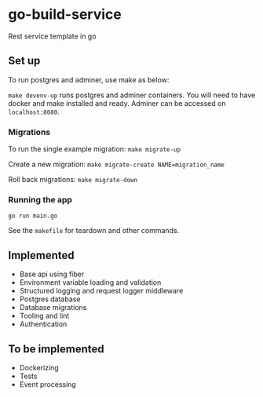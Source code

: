 # go-build-service

Rest service template in go

## Set up

To run postgres and adminer, use make as below:

`make devenv-up` runs postgres and adminer containers. You will need to have docker and make installed and ready.
Adminer can be accessed on `localhost:8080`.

### Migrations

To run the single example migration: `make migrate-up`

Create a new migration: `make migrate-create NAME=migration_name`

Roll back migrations: `make migrate-down`

### Running the app

`go run main.go`

See the `makefile` for teardown and other commands.


## Implemented

- Base api using fiber
- Environment variable loading and validation
- Structured logging and request logger middleware
- Postgres database
- Database migrations
- Tooling and lint
- Authentication

## To be implemented

- Dockerizing
- Tests
- Event processing
